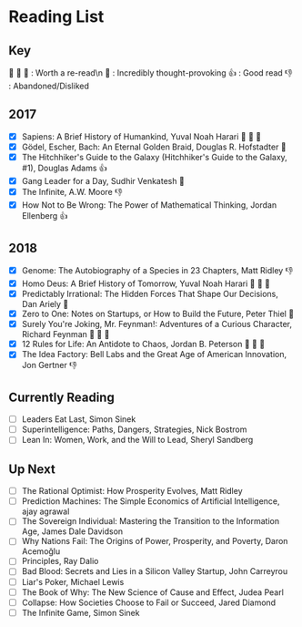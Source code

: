 # Reading List

## Key
:clap: :clap: :clap:    : Worth a re-read\\n
:thought_balloon:       : Incredibly thought-provoking
:+1:                    : Good read
:-1:                    : Abandoned/Disliked

## 2017

- [x] Sapiens: A Brief History of Humankind, Yuval Noah Harari :clap: :clap: :clap:
- [x] Gödel, Escher, Bach: An Eternal Golden Braid, Douglas R. Hofstadter :thought_balloon:
- [x] The Hitchhiker's Guide to the Galaxy (Hitchhiker's Guide to the Galaxy, #1), Douglas Adams :+1: 
- [x] Gang Leader for a Day, Sudhir Venkatesh :thought_balloon:
- [x] The Infinite, A.W. Moore :-1:
- [x] How Not to Be Wrong: The Power of Mathematical Thinking, Jordan Ellenberg :+1: 

## 2018

- [x] Genome: The Autobiography of a Species in 23 Chapters, Matt Ridley :-1:
- [x] Homo Deus: A Brief History of Tomorrow, Yuval Noah Harari :clap: :clap: :clap:
- [x] Predictably Irrational: The Hidden Forces That Shape Our Decisions, Dan Ariely :thought_balloon:
- [x] Zero to One: Notes on Startups, or How to Build the Future, Peter Thiel :thought_balloon:
- [x] Surely You're Joking, Mr. Feynman!: Adventures of a Curious Character, Richard Feynman :clap: :clap: :clap:
- [x] 12 Rules for Life: An Antidote to Chaos, Jordan B. Peterson :clap: :clap: :clap:
- [x] The Idea Factory: Bell Labs and the Great Age of American Innovation, Jon Gertner :-1:

## Currently Reading

- [ ] Leaders Eat Last, Simon Sinek
- [ ] Superintelligence: Paths, Dangers, Strategies, Nick Bostrom
- [ ] Lean In: Women, Work, and the Will to Lead, Sheryl Sandberg

## Up Next

- [ ] The Rational Optimist: How Prosperity Evolves, Matt Ridley
- [ ] Prediction Machines: The Simple Economics of Artificial Intelligence, ajay agrawal
- [ ] The Sovereign Individual: Mastering the Transition to the Information Age, James Dale Davidson
- [ ] Why Nations Fail: The Origins of Power, Prosperity, and Poverty, Daron Acemoğlu
- [ ] Principles, Ray Dalio
- [ ] Bad Blood: Secrets and Lies in a Silicon Valley Startup, John Carreyrou
- [ ] Liar's Poker, Michael   Lewis
- [ ] The Book of Why: The New Science of Cause and Effect, Judea Pearl
- [ ] Collapse: How Societies Choose to Fail or Succeed, Jared Diamond
- [ ] The Infinite Game, Simon Sinek